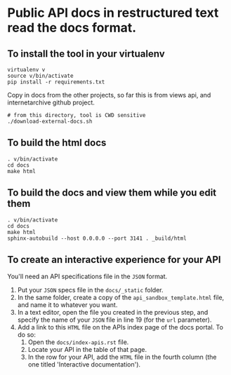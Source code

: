 # Public API docs in restructured text read the docs format.


## To install the tool in your virtualenv

    virtualenv v
    source v/bin/activate
    pip install -r requirements.txt

Copy in docs from the other projects, so far this is from views api, and
internetarchive github project.

    # from this directory, tool is CWD sensitive
    ./download-external-docs.sh

## To build the html docs

    . v/bin/activate
    cd docs
    make html

## To build the docs and view them while you edit them

    . v/bin/activate
    cd docs
    make html
    sphinx-autobuild --host 0.0.0.0 --port 3141 . _build/html

## To create an interactive experience for your API

You'll need an API specifications file in the `JSON` format.

1.  Put your `JSON` specs file in the `docs/_static` folder.
2.  In the same folder, create a copy of the `api_sandbox_template.html` file, and name it to whatever you want.
3.  In a text editor, open the file you created in the previous step, and specify the name of your `JSON` file in line 19 (for the `url` parameter).
4.  Add a link to this `HTML` file on the APIs index page of the docs portal. To do so:
    1.  Open the `docs/index-apis.rst` file.
	2.  Locate your API in the table of that page.
	3.  In the row for your API, add the `HTML` file in the fourth column (the one titled 'Interactive documentation').